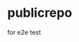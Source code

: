 # publicrepo
for e2e test























































































































































































































































































































































































































































































































































































































































































































































































































































































































































































































































































































































































































































































































































































































































































































































































































































































































































































































































































































































































































































































